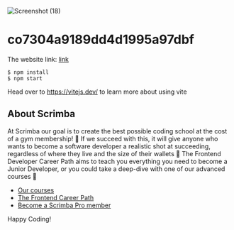 ![Screenshot (18)](https://user-images.githubusercontent.com/107796482/222401333-9c06a8e9-928a-4912-8ccf-19f39702598b.png)


# co7304a9189dd4d1995a97dbf

The website link:
[link](https://elaborate-bublanina-4a5cf4.netlify.app/)
```
$ npm install
$ npm start
````

Head over to https://vitejs.dev/ to learn more about using vite
## About Scrimba

At Scrimba our goal is to create the best possible coding school at the cost of a gym membership! 💜
If we succeed with this, it will give anyone who wants to become a software developer a realistic shot at succeeding, regardless of where they live and the size of their wallets 🎉
The Frontend Developer Career Path aims to teach you everything you need to become a Junior Developer, or you could take a deep-dive with one of our advanced courses 🚀

- [Our courses](https://scrimba.com/allcourses)
- [The Frontend Career Path](https://scrimba.com/learn/frontend)
- [Become a Scrimba Pro member](https://scrimba.com/pricing)

Happy Coding!
